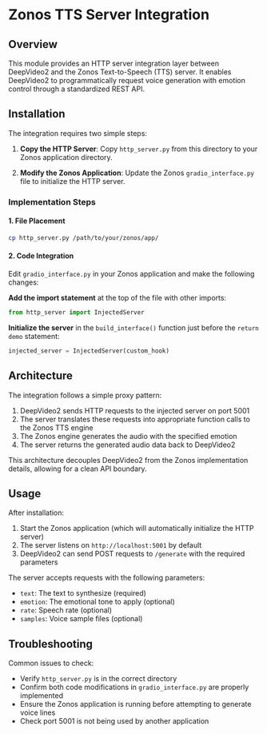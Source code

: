 # Zonos TTS Server Integration

## Overview

This module provides an HTTP server integration layer between DeepVideo2 and the Zonos Text-to-Speech (TTS) server. It enables DeepVideo2 to programmatically request voice generation with emotion control through a standardized REST API.

## Installation

The integration requires two simple steps:

1. **Copy the HTTP Server**: Copy `http_server.py` from this directory to your Zonos application directory.

2. **Modify the Zonos Application**: Update the Zonos `gradio_interface.py` file to initialize the HTTP server.

### Implementation Steps

#### 1. File Placement
```bash
cp http_server.py /path/to/your/zonos/app/
```

#### 2. Code Integration
Edit `gradio_interface.py` in your Zonos application and make the following changes:

**Add the import statement** at the top of the file with other imports:
```python
from http_server import InjectedServer
```

**Initialize the server** in the `build_interface()` function just before the `return demo` statement:
```python
injected_server = InjectedServer(custom_hook)
```

## Architecture

The integration follows a simple proxy pattern:

1. DeepVideo2 sends HTTP requests to the injected server on port 5001
2. The server translates these requests into appropriate function calls to the Zonos TTS engine
3. The Zonos engine generates the audio with the specified emotion
4. The server returns the generated audio data back to DeepVideo2

This architecture decouples DeepVideo2 from the Zonos implementation details, allowing for a clean API boundary.

## Usage

After installation:

1. Start the Zonos application (which will automatically initialize the HTTP server)
2. The server listens on `http://localhost:5001` by default
3. DeepVideo2 can send POST requests to `/generate` with the required parameters

The server accepts requests with the following parameters:
- `text`: The text to synthesize (required)
- `emotion`: The emotional tone to apply (optional)
- `rate`: Speech rate (optional)
- `samples`: Voice sample files (optional)

## Troubleshooting

Common issues to check:
- Verify `http_server.py` is in the correct directory
- Confirm both code modifications in `gradio_interface.py` are properly implemented
- Ensure the Zonos application is running before attempting to generate voice lines
- Check port 5001 is not being used by another application
